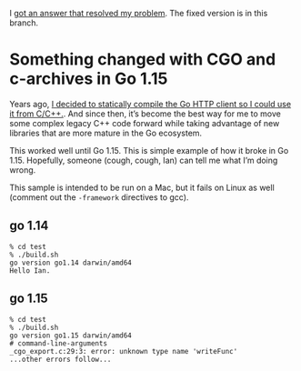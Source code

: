 I [got an answer that resolved my problem](https://github.com/golang/go/issues/44648#issuecomment-786892407). The fixed version is in this branch.

# Something changed with CGO and c-archives in Go 1.15

Years ago, [I decided to statically compile the Go HTTP client so I could use it from C/C++.](https://twitter.com/willie/status/880184435639017473). And since then, it’s become the best way for me to move some complex legacy C++ code forward while taking advantage of new libraries that are more mature in the Go ecosystem.

This worked well until Go 1.15. This is simple example of how it broke in Go 1.15. Hopefully, someone (cough, cough, Ian) can tell me what I’m doing wrong.

This sample is intended to be run on a Mac, but it fails on Linux as well (comment out the `-framework` directives to gcc).

## go 1.14
```
% cd test
% ./build.sh
go version go1.14 darwin/amd64
Hello Ian.
```

## go 1.15
```
% cd test
% ./build.sh
go version go1.15 darwin/amd64
# command-line-arguments
_cgo_export.c:29:3: error: unknown type name 'writeFunc'
...other errors follow...
```

